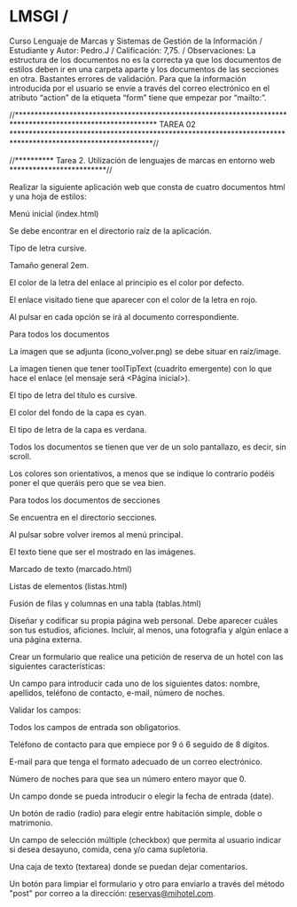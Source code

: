 # LMSGI / 
Curso Lenguaje de Marcas y Sistemas de Gestión de la Información / 
Estudiante y Autor: Pedro.J / 
Calificación: 7,75. / 
Observaciones: 
  La estructura de los documentos no es la correcta ya que los documentos de estilos deben ir en una carpeta aparte y los documentos de las secciones en otra.
  Bastantes errores de validación.
  Para que la información introducida por el usuario se envíe a través del correo electrónico en el atributo “action” de la etiqueta “form” tiene que empezar por “mailto:”.


 
//************************************************************************************************************
                                               TAREA 02
************************************************************************************************************//

//********** Tarea 2. Utilización de lenguajes de marcas en entorno web *************************//

Realizar la siguiente aplicación web que consta de cuatro documentos html y una hoja de estilos:

Menú inicial (index.html)

Se debe encontrar en el directorio raíz de la aplicación.

Tipo de letra cursive.

Tamaño general 2em.

El color de la letra del enlace al principio es el color por defecto.

El enlace visitado tiene que aparecer con el color de la letra en rojo.

Al pulsar en cada opción se irá al documento correspondiente.


Para todos los documentos

La imagen que se adjunta (icono_volver.png) se debe situar en raíz/image.

La imagen tienen que tener toolTipText (cuadrito emergente) con lo que hace el enlace (el mensaje será <Página inicial>).

El tipo de letra del título es cursive.

El color del fondo de la capa es cyan.

El tipo de letra de la capa es verdana. 

Todos los documentos se tienen que ver de un solo pantallazo, es decir, sin scroll.

Los colores son orientativos, a menos que se indique lo contrario podéis poner el que queráis pero que se vea bien.

Para todos los documentos de secciones

Se encuentra en el directorio secciones.

Al pulsar sobre volver iremos al menú principal.

El texto tiene que ser el mostrado en las imágenes.



Marcado de texto (marcado.html)


Listas de elementos (listas.html)


Fusión de filas y columnas en una tabla (tablas.html)


 Diseñar y codificar su propia página web personal. Debe aparecer cuáles son tus estudios, aficiones. Incluir, al menos, una fotografía y algún enlace a una página externa.


 Crear un formulario que realice una petición de reserva de un hotel con las siguientes características:

 Un campo para introducir cada uno de los siguientes datos: nombre, apellidos, teléfono de contacto, e-mail, número de noches.

Validar los campos:

Todos los campos de entrada son obligatorios.

Teléfono de contacto para que empiece por 9 ó 6 seguido de 8 dígitos.

E-mail para que tenga el formato adecuado de un correo electrónico.

Número de noches para que sea un número entero mayor que 0.

Un campo donde se pueda introducir o elegir la fecha de entrada (date).

Un botón de radio (radio) para elegir entre habitación simple, doble o matrimonio.

Un campo de selección múltiple (checkbox) que permita al usuario indicar si desea desayuno, comida, cena y/o cama supletoria.

Una caja de texto (textarea) donde se puedan dejar comentarios.

Un botón para limpiar el formulario y otro para enviarlo a través del método "post" por correo a la dirección: reservas@mihotel.com.
